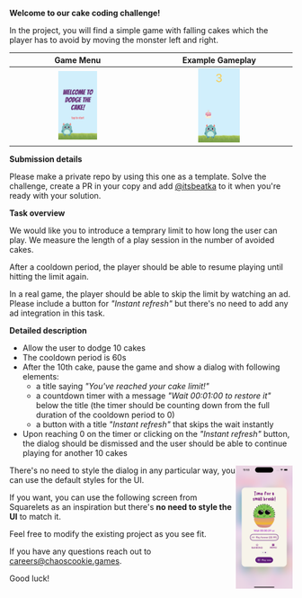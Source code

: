 **Welcome to our cake coding challenge!**

In the project, you will find a simple game with falling cakes which the player has to avoid by moving the monster left and right.

Game Menu             |  Example Gameplay
:-------------------------:|:-------------------------:
<img src="Screenshots/menu.png" width="30%"> | <img src="Screenshots/gameplay.png" width="30%">

**Submission details**

Please make a private repo by using this one as a template. Solve the challenge, create a PR in your copy and add [@itsbeatka](https://www.github.com/itsbeatka) to it when you're ready with your solution.

**Task overview**

We would like you to introduce a temprary limit to how long the user can play. We measure the length of a play session in the number of avoided cakes.

After a cooldown period, the player should be able to resume playing until hitting the limit again. 

In a real game, the player should be able to skip the limit by watching an ad. Please include a button for *"Instant refresh"* but there's no need to add any ad integration in this task.

**Detailed description**

- Allow the user to dodge 10 cakes
- The cooldown period is 60s
- After the 10th cake, pause the game and show a dialog with following elements:
  - a title saying *"You've reached your cake limit!"*
  - a countdown timer with a message *"Wait 00:01:00 to restore it"* below the title (the timer should be counting down from the full duration of the cooldown period to 0)
  - a button with a title *"Instant refresh"* that skips the wait instantly
- Upon reaching 0 on the timer or clicking on the *"Instant refresh"* button, the dialog should be dismissed and the user should be able to continue playing for another 10 cakes

<img src="Screenshots/round-limit.png" align="right" width="20%">


There's no need to style the dialog in any particular way, you can use the default styles for the UI. 

If you want, you can use the following screen from Squarelets as an inspiration but there's **no need to style the UI** to match it.

Feel free to modify the existing project as you see fit.

If you have any questions reach out to careers@chaoscookie.games.

Good luck!
